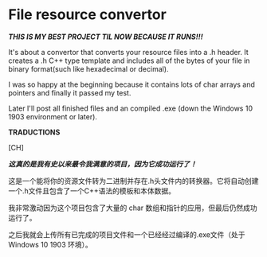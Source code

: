 # File resource convertor
***THIS IS MY BEST PROJECT TIL NOW BECAUSE IT RUNS!!!***

It's about a convertor that converts your resource files into a .h header. It creates a .h C++ type template and includes all of the bytes of your file in binary format(such like hexadecimal or decimal).

I was so happy at the beginning because it contains lots of char arrays and pointers and finally it passed my test.

Later I'll post all finished files and an compiled .exe (down the Windows 10 1903 environment or later).



**TRADUCTIONS**

[CH]


***这真的是我有史以来最令我满意的项目，因为它成功运行了！***

这是一个能将你的资源文件转为二进制并存在.h头文件内的转换器。它将自动创建一个.h文件且包含了一个C++语法的模板和本体数据。

我非常激动因为这个项目包含了大量的 char 数组和指针的应用，但最后仍然成功运行了。

之后我就会上传所有已完成的项目文件和一个已经经过编译的.exe文件（处于 Windows 10 1903 环境）。
